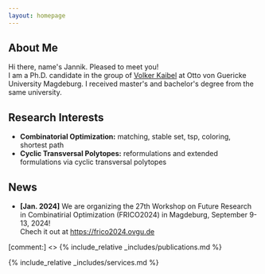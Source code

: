 ```yaml
---
layout: homepage
---
```


## About Me

Hi there, name's Jannik.
Pleased to meet you!  <br> I am a Ph.D. candidate in the group of <a href='https://discopt.ovgu.de/people/kaibel.php'> Volker Kaibel</a> at Otto von Guericke University Magdeburg. I received master's and bachelor's degree from the same university. 


## Research Interests
 
- **Combinatorial Optimization:** matching, stable set, tsp, coloring, shortest path
- **Cyclic Transversal Polytopes:** reformulations and extended formulations via cyclic transversal polytopes


## News


- **[Jan. 2024]** We are organizing the 27th Workshop on Future Research in Combinatirial Optimization (FRICO2024) in Magdeburg, September 9-13, 2024! <br> Chech it out at <a href='https://frico2024.ovgu.de'>https://frico2024.ovgu.de</a>

[comment:] <> {% include_relative _includes/publications.md %}

{% include_relative _includes/services.md %}
